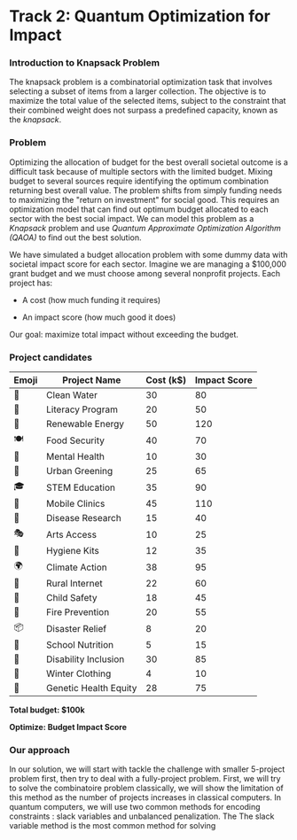 # Track 2: Quantum Optimization for Impact

### Introduction to Knapsack Problem
The knapsack problem is a combinatorial optimization task that involves selecting a subset of items from a larger collection. The objective is to maximize the total value of the selected items, subject to the constraint that their combined weight does not surpass a predefined capacity, known as the *knapsack*.
### Problem 
Optimizing the allocation of budget for the best overall societal outcome is a difficult task because of multiple sectors with the limited budget. Mixing budget to several sources require identifying the optimum combination returning best overall value. The problem shifts from simply funding needs to maximizing the "return on investment" for social good. This requires an optimization model that can find out optimum budget allocated to each sector with the best social impact. We can model this problem as a *Knapsack* problem and use *Quantum Approximate Optimization Algorithm (QAOA)* to find out the best solution.

We have simulated a budget allocation problem with some dummy data with societal impact score for each sector. 
Imagine we are managing a $100,000 grant budget and we must choose among several nonprofit projects. Each project has:

- A cost (how much funding it requires)

- An impact score (how much good it does)

Our goal: maximize total impact without exceeding the budget.

### Project candidates
| Emoji | Project Name           | Cost (k$) | Impact Score |
|-------|------------------------|-----------|---------------|
| 🚰    | Clean Water            | 30        | 80            |
| 📖    | Literacy Program       | 20        | 50            |
| 🔋    | Renewable Energy       | 50        | 120           |
| 🍽️    | Food Security          | 40        | 70            |
| 🧠    | Mental Health          | 10        | 30            |
| 🌳    | Urban Greening         | 25        | 65            |
| 🎓    | STEM Education         | 35        | 90            |
| 🏥    | Mobile Clinics         | 45        | 110           |
| 🧪    | Disease Research       | 15        | 40            |
| 🎭    | Arts Access            | 10        | 25            |
| 🧼    | Hygiene Kits           | 12        | 35            |
| 🌍    | Climate Action         | 38        | 95            |
| 📡    | Rural Internet         | 22        | 60            |
| 🚸    | Child Safety           | 18        | 45            |
| 🧯    | Fire Prevention        | 20        | 55            |
| 📦    | Disaster Relief        | 8         | 20            |
| 🧃    | School Nutrition       | 5         | 15            |
| 🧩    | Disability Inclusion   | 30        | 85            |
| 🧤    | Winter Clothing        | 4         | 10            |
| 🧬    | Genetic Health Equity  | 28        | 75            |


**Total budget: $100k**

**Optimize: Budget Impact Score**

### Our approach

In our solution, we will start with tackle the challenge with smaller 5-project problem first, then try to deal with a fully-project problem. First, we will try to solve the combinatoire problem classically, we will show the limitation of this method as the number of projects increases in classical computers. In quantum computers, we will use two common methods for encoding constraints : slack variables and unbalanced penalization. The The slack variable method is the most common method for solving 
